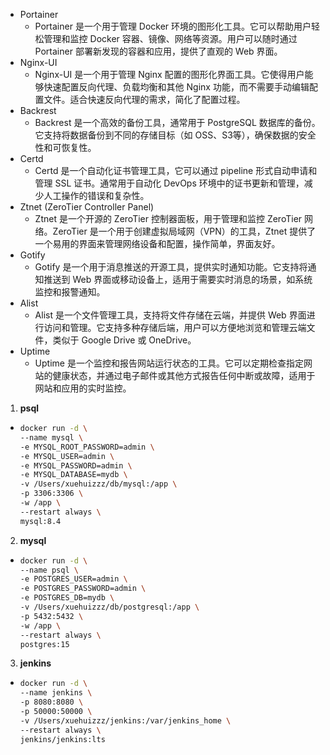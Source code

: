 - Portainer
    - Portainer 是一个用于管理 Docker 环境的图形化工具。它可以帮助用户轻松管理和监控 Docker 容器、镜像、网络等资源。用户可以随时通过 Portainer 部署新发现的容器和应用，提供了直观的 Web 界面。
- Nginx-UI
    - Nginx-UI 是一个用于管理 Nginx 配置的图形化界面工具。它使得用户能够快速配置反向代理、负载均衡和其他 Nginx 功能，而不需要手动编辑配置文件。适合快速反向代理的需求，简化了配置过程。
- Backrest
    - Backrest 是一个高效的备份工具，通常用于 PostgreSQL 数据库的备份。它支持将数据备份到不同的存储目标（如 OSS、S3等），确保数据的安全性和可恢复性。
- Certd
    - Certd 是一个自动化证书管理工具，它可以通过 pipeline 形式自动申请和管理 SSL 证书。通常用于自动化 DevOps 环境中的证书更新和管理，减少人工操作的错误和复杂性。
- Ztnet (ZeroTier Controller Panel)
    - Ztnet 是一个开源的 ZeroTier 控制器面板，用于管理和监控 ZeroTier 网络。ZeroTier 是一个用于创建虚拟局域网（VPN）的工具，Ztnet 提供了一个易用的界面来管理网络设备和配置，操作简单，界面友好。
- Gotify
    - Gotify 是一个用于消息推送的开源工具，提供实时通知功能。它支持将通知推送到 Web 界面或移动设备上，适用于需要实时消息的场景，如系统监控和报警通知。
- Alist
    - Alist 是一个文件管理工具，支持将文件存储在云端，并提供 Web 界面进行访问和管理。它支持多种存储后端，用户可以方便地浏览和管理云端文件，类似于 Google Drive 或 OneDrive。
- Uptime
    - Uptime 是一个监控和报告网站运行状态的工具。它可以定期检查指定网站的健康状态，并通过电子邮件或其他方式报告任何中断或故障，适用于网站和应用的实时监控。

1. **psql**
  - ```bash
    docker run -d \
    --name mysql \
    -e MYSQL_ROOT_PASSWORD=admin \
    -e MYSQL_USER=admin \
    -e MYSQL_PASSWORD=admin \
    -e MYSQL_DATABASE=mydb \
    -v /Users/xuehuizzz/db/mysql:/app \
    -p 3306:3306 \
    -w /app \
    --restart always \
    mysql:8.4
    ```
2. **mysql**
  - ```bash
    docker run -d \
    --name psql \
    -e POSTGRES_USER=admin \
    -e POSTGRES_PASSWORD=admin \
    -e POSTGRES_DB=mydb \
    -v /Users/xuehuizzz/db/postgresql:/app \
    -p 5432:5432 \
    -w /app \
    --restart always \
    postgres:15
    ```
3. **jenkins**
  - ```bash
    docker run -d \
    --name jenkins \
    -p 8080:8080 \
    -p 50000:50000 \
    -v /Users/xuehuizzz/jenkins:/var/jenkins_home \
    --restart always \
    jenkins/jenkins:lts
    ```
